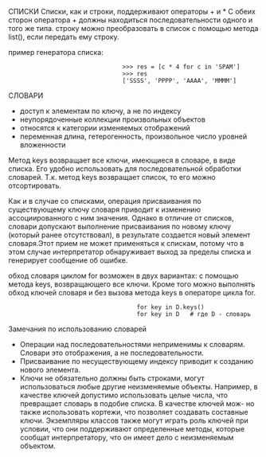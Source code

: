 СПИСКИ Списки, как и строки, поддерживают операторы + и * С обеих сторон оператора + должны находиться последовательности одного и того же типа. строку можно преобразовать в список с помощью метода list(), если передать ему строку.

пример генератора списка:

                                    >>> res = [c * 4 for c in 'SPAM']
                                    >>> res
                                    ['SSSS', 'PPPP', 'AAAA', 'MMMM']


СЛОВАРИ
 - доступ к элементам по ключу, а не по индексу
 - неупорядоченные коллекции произвольных объектов
 - относятся к категории изменяемых отображений
 - переменная длина, гетерогенность, произвольное число уровней вложенности

Метод keys возвращает все ключи, имеющиеся в словаре, в виде списка. Его удобно использовать для последовательной
обработки словарей. Т.к. метод keys возвращает список, то его можно отсортировать.

Как и в случае со списками, операция присваивания по существующему ключу словаря приводит к изменению ассоциированного с ним значения. Однако в отличие от списков, словари допускают выполнение присваивания по новому ключу (который ранее отсутствовал), в результате создается новый элемент словаря.Этот прием не может применяться к спискам, потому что в этом случае интерпретатор обнаруживает выход за пределы списка и генерирует сообщение об ошибке.

обход словаря циклом for возможен в двух вариантах: с помощью метода keys, возвращающего все ключи. Кроме того
можно выполнять обход ключей словаря и без вызова метода keys в операторе цикла for.

                                        for key in D.keys()
                                        for key in D   # где D - словарь


Замечания по использованию словарей
 - Операции над последовательностями неприменимы к словарям. Словари это отображения, а не последовательности.
 - Присваивание по несуществующему индексу приводит к созданию нового элемента.
 - Ключи не обязательно должны быть строками, могут использоваться любые другие неизменяемые объекты. Например, в качестве ключей допустимо использовать целые числа, что превращает словарь в подобие списка. В качестве ключей мож-
но также использовать кортежи, что позволяет создавать составные ключи. Экземпляры классов также могут играть роль ключей при условии, что они поддерживают определенные методы, которые сообщат интерпретатору, что он имеет дело с неизменяемым объектом.
